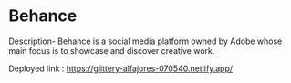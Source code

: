 # Behance

Description-
Behance is a social media platform owned by Adobe whose main focus is to showcase and discover creative work. 

Deployed link : https://glittery-alfajores-070540.netlify.app/
